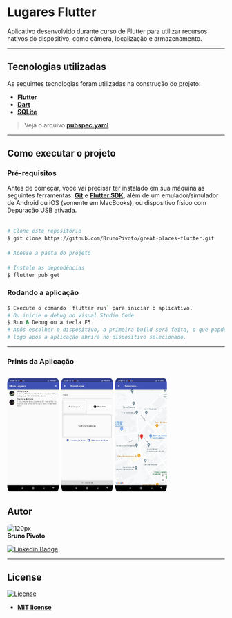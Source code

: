 # Lugares Flutter
 Aplicativo desenvolvido durante curso de Flutter para utilizar recursos nativos do dispositivo, como câmera, localização e armazenamento.

---

##  Tecnologias utilizadas

As seguintes tecnologias foram utilizadas na construção do projeto:

 - **[Flutter](https://flutter.dev/)**
 - **[Dart](https://dart.dev/)**
 - **[SQLite](https://www.sqlite.org/index.html)** 

> Veja o arquivo  **[pubspec.yaml](https://github.com/BrunoPivoto/great-places-flutter/pubspec.yaml)**


---
##  Como executar o projeto

###  Pré-requisitos

Antes de começar, você vai precisar ter instalado em sua máquina as seguintes ferramentas:
**[Git](https://git-scm.com)** e **[Flutter SDK](https://docs.flutter.dev/get-started/install/windows)**, além de um emulador/simulador de Android ou iOS (somente em MacBooks), ou dispositivo físico com Depuração USB ativada.<br> 

```bash

# Clone este repositório
$ git clone https://github.com/BrunoPivoto/great-places-flutter.git

# Acesse a pasta do projeto

# Instale as dependências
$ flutter pub get

```
###  Rodando a aplicação

```bash
$ Execute o comando `flutter run` para iniciar o aplicativo.
# Ou inicie o debug no Visual Studio Code
$ Run & Debug ou a tecla F5 
# Após escolher o dispositivo, a primeira build será feita, o que popde ser demorado, 
# logo após a aplicação abrirá no dispositivo selecionado.

```
---
### Prints da Aplicação
<img style="border-radius: 5%;" src="https://github.com/BrunoPivoto/great-places-flutter/blob/main/assets/images/tela_1.jpeg" width="120px;" alt="120px"/>           <img style="border-radius: 5%;" src="https://github.com/BrunoPivoto/great-places-flutter/blob/main/assets/images/tela_2.jpeg" width="120px;" alt="120px"/>           <img style="border-radius: 5%;" src="https://github.com/BrunoPivoto/great-places-flutter/blob/main/assets/images/tela_3.jpeg" width="120px;" alt="120px"/><br>
---

##  Autor
<img style="border-radius: 20%;" src="https://avatars.githubusercontent.com/u/75286020?v=4" width="120px;" alt="120px"/><br>
**Bruno Pivoto**

[![Linkedin Badge](https://img.shields.io/badge/-BrunoPivoto-blue?style=flat-square&logo=Linkedin&logoColor=white&link=https://www.linkedin.com/in/bruno-pivoto-rangel)](https://www.linkedin.com/in/bruno-pivoto-rangel)


---
##  License
[![License](https://img.shields.io/github/license/BrunoPivoto/Despesas-Pessoais-Flutter)](http://badges.mit-license.org)

- **[MIT license](https://choosealicense.com/licenses/mit/)**
